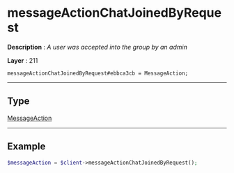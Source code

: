 # messageActionChatJoinedByRequest

**Description** : *A user was accepted into the group by an admin*

**Layer** : 211

```tl
messageActionChatJoinedByRequest#ebbca3cb = MessageAction;
```

---

## Type

[MessageAction](type/MessageAction)

---

## Example

```php
$messageAction = $client->messageActionChatJoinedByRequest();
```